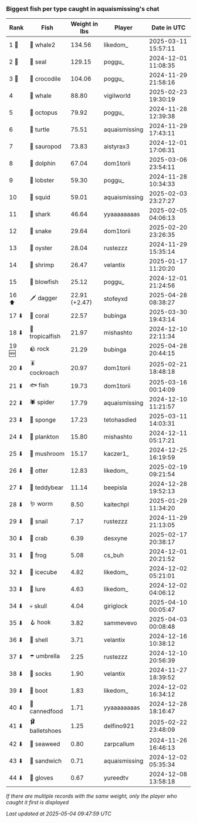 ### Biggest fish per type caught in aquaismissing's chat
| Rank | Fish | Weight in lbs | Player | Date in UTC |
|------|--------|-----------|---------|------|
| 1 🥇  | 🐋 whale2 | 134.56 | likedom_ | 2025-03-11 15:57:11 |
| 2 🥈  | 🦭 seal | 129.15 | poggu_ | 2024-12-01 11:08:35 |
| 3 🥉  | 🐊 crocodile | 104.06 | poggu_ | 2024-11-29 21:58:16 |
| 4  | 🐳 whale | 88.80 | vigilworld | 2025-02-23 19:30:19 |
| 5  | 🐙 octopus | 79.92 | poggu_ | 2024-11-28 12:39:38 |
| 6  | 🐢 turtle | 75.51 | aquaismissing | 2024-11-29 17:43:11 |
| 7  | 🦕 sauropod | 73.83 | aistyrax3 | 2024-12-01 17:06:31 |
| 8  | 🐬 dolphin | 67.04 | dom1torii | 2025-03-06 23:54:11 |
| 9  | 🦞 lobster | 59.30 | poggu_ | 2024-11-28 10:34:33 |
| 10  | 🦑 squid | 59.01 | aquaismissing | 2025-02-03 23:27:27 |
| 11  | 🦈 shark | 46.64 | yyaaaaaaaas | 2025-02-05 04:06:13 |
| 12  | 🐍 snake | 29.64 | dom1torii | 2025-02-20 23:26:35 |
| 13  | 🦪 oyster | 28.04 | rustezzz | 2024-11-29 15:35:14 |
| 14  | 🦐 shrimp | 26.47 | velantix | 2025-01-17 11:20:20 |
| 15  | 🐡 blowfish | 25.12 | poggu_ | 2024-12-01 21:24:56 |
| 16 ⬆ | 🗡️ dagger | 22.91 (+2.47) | stofeyxd | 2025-04-28 08:38:27 |
| 17 ⬇ | 🪸 coral | 22.57 | bubinga | 2025-03-30 19:43:14 |
| 18 ⬇ | 🐠 tropicalfish | 21.97 | mishashto | 2024-12-10 22:11:34 |
| 19 🆕 | 🪨 rock | 21.29 | bubinga | 2025-04-28 20:44:15 |
| 20 ⬇ | 🪳 cockroach | 20.97 | dom1torii | 2025-02-21 18:48:18 |
| 21 ⬇ | 🐟 fish | 19.73 | dom1torii | 2025-03-16 00:14:09 |
| 22 ⬇ | 🕷️ spider | 17.79 | aquaismissing | 2024-12-10 11:21:57 |
| 23 ⬇ | 🧽 sponge | 17.23 | tetohasdied | 2025-03-11 14:03:31 |
| 24 ⬇ | 🦠 plankton | 15.80 | mishashto | 2024-12-11 05:17:21 |
| 25 ⬇ | 🍄 mushroom | 15.17 | kaczer1_ | 2024-12-25 16:19:59 |
| 26 ⬇ | 🦦 otter | 12.83 | likedom_ | 2025-02-19 09:21:54 |
| 27 ⬇ | 🧸 teddybear | 11.14 | beepisla | 2024-12-28 19:52:13 |
| 28 ⬇ | 🪱 worm | 8.50 | kaitechpl | 2025-01-29 11:34:20 |
| 29 ⬇ | 🐌 snail | 7.17 | rustezzz | 2024-11-29 21:13:05 |
| 30 ⬇ | 🦀 crab | 6.39 | desxyne | 2025-02-17 20:38:17 |
| 31 ⬇ | 🐸 frog | 5.08 | cs_buh | 2024-12-01 20:21:52 |
| 32 ⬇ | 🧊 icecube | 4.82 | likedom_ | 2024-12-02 05:21:01 |
| 33 ⬇ | 🎏 lure | 4.63 | likedom_ | 2024-12-02 04:06:12 |
| 34 ⬇ | 💀 skull | 4.04 | giriglock | 2025-04-10 00:05:47 |
| 35 ⬇ | 🪝 hook | 3.82 | sammevevo | 2025-04-03 00:08:48 |
| 36 ⬇ | 🐚 shell | 3.71 | velantix | 2024-12-16 10:38:12 |
| 37 ⬇ | ☂️ umbrella | 2.25 | rustezzz | 2024-12-10 20:56:39 |
| 38 ⬇ | 🧦 socks | 1.90 | velantix | 2024-11-27 18:39:52 |
| 39 ⬇ | 👢 boot | 1.83 | likedom_ | 2024-12-02 16:34:12 |
| 40 ⬇ | 🥫 cannedfood | 1.71 | yyaaaaaaaas | 2024-12-28 18:16:47 |
| 41 ⬇ | 🩰 balletshoes | 1.25 | delfino921 | 2025-02-22 23:48:09 |
| 42 ⬇ | 🌿 seaweed | 0.80 | zarpcallum | 2024-11-26 16:46:13 |
| 43 ⬇ | 🥪 sandwich | 0.71 | aquaismissing | 2024-12-02 05:35:34 |
| 44 ⬇ | 🧤 gloves | 0.67 | yureedtv | 2024-12-08 13:58:18 |

_If there are multiple records with the same weight, only the player who caught it first is displayed_

_Last updated at 2025-05-04 09:47:59 UTC_
